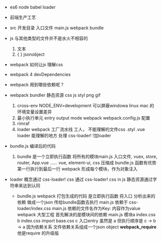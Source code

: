 - es6  node  babel  loader
- 前端生产工艺
- src 开发目录
    入口文件  main.js
    webpack  bundle

- js 与其他类型的文件并不是水火不相容的
    1. 文本
    2. { } jsonobject

- webpack  如何让js 理解css
- webpack 4   devDependencies
- webpack  用到哪些依赖呢？
- webpack  bundler
    静态资源  css  js  styl  png  gif  
    1. cross-env NODE_ENV=development
        可以屏蔽windowa linux mac 的环境变量设置差异
    2. 最小执行单元
        entry  output  mode
        webpack  webpack.config.js  配置
    3. rimraf
    4. loader
    webpack 工厂流水线
    工人，  不能理解的文件css  .styl  .vue
    loader  能理解的地方     处理
    css-loader!      !加loader
- bundle.js  编译后的代码
  1. bundle  是一个立即执行函数
    将所有的模块main.js 入口文件,  vuex, store, router, App.vue  ...... vue, element-ui, css     压缩成 bundle.js
    函数有优势   第一行执行到最后一行
    webpack  形成每个模块，作为对象注入
- loader  概念通过  css-loader!
    css 通过 css-loader!       css in js 
    静态资源通过字符串来达到认同
    - bundle.js    webpack 打包生成的代码
        是立即执行函数
        将入口  分析出来的依赖  做成一个json 传给bundle函数去执行
        main.js   依赖于 css-loader/index.css
        main.js   依赖的文件名作为Key:  内容作为value
        webpack   大型工程    首先解决的是模块间的依赖
        main.js   模块a
        index.css     b
        index.css  import base.css  c
        入口entry  虽然是 a
        但执行顺序是  c -> b -> a   因为依赖关系
        文件依赖关系组成一个json object
        __webpack_require__  他是require 的升级版



